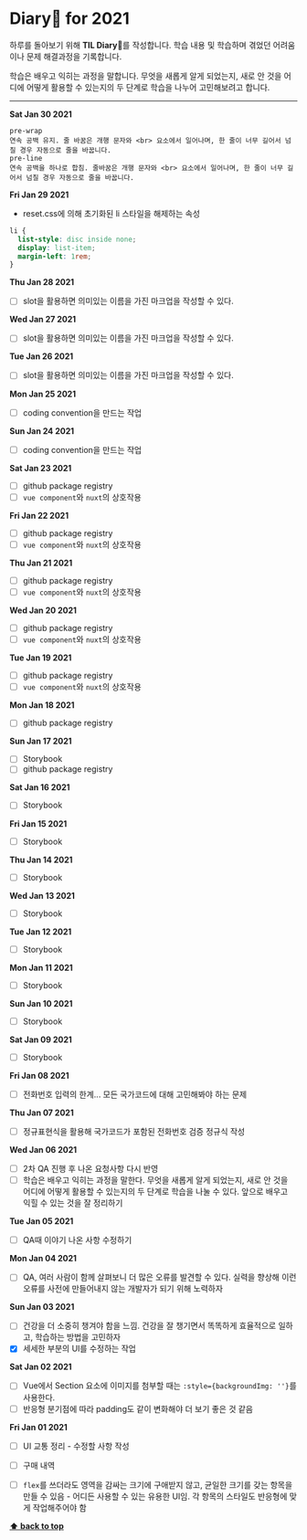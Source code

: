 # Diary📒 for 2021

하루를 돌아보기 위해 **TIL Diary**📒를 작성합니다. 학습 내용 및 학습하며 겪었던 어려움이나 문제 해결과정을 기록합니다. 

학습은 배우고 익히는 과정을 말합니다. 무엇을 새롭게 알게 되었는지, 새로 안 것을 어디에 어떻게 활용할 수 있는지의 두 단계로 학습을 나누어 고민해보려고 합니다. 


---

**Sat Jan 30 2021**

```
pre-wrap
연속 공백 유지. 줄 바꿈은 개행 문자와 <br> 요소에서 일어나며, 한 줄이 너무 길어서 넘칠 경우 자동으로 줄을 바꿉니다.
pre-line
연속 공백을 하나로 합침. 줄바꿈은 개행 문자와 <br> 요소에서 일어나며, 한 줄이 너무 길어서 넘칠 경우 자동으로 줄을 바꿉니다.
```

**Fri Jan 29 2021**
- reset.css에 의해 초기화된 li 스타일을 해제하는 속성

```css
li {            
  list-style: disc inside none;
  display: list-item;
  margin-left: 1rem;
}
```

**Thu Jan 28 2021**
- [ ] slot을 활용하면 의미있는 이름을 가진 마크업을 작성할 수 있다.

**Wed Jan 27 2021**
- [ ] slot을 활용하면 의미있는 이름을 가진 마크업을 작성할 수 있다.

**Tue Jan 26 2021**
- [ ] slot을 활용하면 의미있는 이름을 가진 마크업을 작성할 수 있다.

**Mon Jan 25 2021**
- [ ] coding convention을 만드는 작업

**Sun Jan 24 2021**
- [ ] coding convention을 만드는 작업

**Sat Jan 23 2021**
- [ ] github package registry
- [ ] `vue component`와 `nuxt`의 상호작용

**Fri Jan 22 2021**
- [ ] github package registry
- [ ] `vue component`와 `nuxt`의 상호작용

**Thu Jan 21 2021**
- [ ] github package registry
- [ ] `vue component`와 `nuxt`의 상호작용

**Wed Jan 20 2021**
- [ ] github package registry
- [ ] `vue component`와 `nuxt`의 상호작용

**Tue Jan 19 2021**
- [ ] github package registry
- [ ] `vue component`와 `nuxt`의 상호작용

**Mon Jan 18 2021**
- [ ] github package registry

**Sun Jan 17 2021**
- [ ] Storybook
- [ ] github package registry

**Sat Jan 16 2021**
- [ ] Storybook

**Fri Jan 15 2021**
- [ ] Storybook

**Thu Jan 14 2021**
- [ ] Storybook

**Wed Jan 13 2021**
- [ ] Storybook

**Tue Jan 12 2021**
- [ ] Storybook

**Mon Jan 11 2021**
- [ ] Storybook

**Sun Jan 10 2021**
- [ ] Storybook

**Sat Jan 09 2021**
- [ ] Storybook

**Fri Jan 08 2021**
- [ ] 전화번호 입력의 한계... 모든 국가코드에 대해 고민해봐야 하는 문제

**Thu Jan 07 2021**
- [ ] 정규표현식을 활용해 국가코드가 포함된 전화번호 검증 정규식 작성

**Wed Jan 06 2021**
- [ ] 2차 QA 진행 후 나온 요청사항 다시 반영
- [ ] 학습은 배우고 익히는 과정을 말한다. 무엇을 새롭게 알게 되었는지, 새로 안 것을 어디에 어떻게 활용할 수 있는지의 두 단계로 학습을 나눌 수 있다. 앞으로 배우고 익힐 수 있는 것을 잘 정리하기

**Tue Jan 05 2021**
- [ ] QA때 이야기 나온 사항 수정하기

**Mon Jan 04 2021**
- [ ] QA, 여러 사람이 함께 살펴보니 더 많은 오류를 발견할 수 있다. 실력을 향상해 이런 오류를 사전에 만들어내지 않는 개발자가 되기 위해 노력하자

**Sun Jan 03 2021**
- [ ] 건강을 더 소중히 챙겨야 함을 느낌. 건강을 잘 챙기면서 똑똑하게 효율적으로 일하고, 학습하는 방법을 고민하자
- [x] 세세한 부분의 UI를 수정하는 작업

**Sat Jan 02 2021**
- [ ] Vue에서 Section 요소에 이미지를 첨부할 때는 `:style={backgroundImg: ''}`를 사용한다.
- [ ] 반응형 분기점에 따라 padding도 같이 변화해야 더 보기 좋은 것 같음

**Fri Jan 01 2021**
- [ ] UI 교통 정리 - 수정할 사항 작성
- [ ] 구매 내역
- [ ] `flex`를 쓰더라도 영역을 감싸는 크기에 구애받지 않고, 균일한 크기를 갖는 항목을 만들 수 있음 - 어디든 사용할 수 있는 유용한 UI임. 각 항목의 스타일도 반응형에 맞게 작업해주어야 함


**[⬆ back to top](#table-of-contents)**
